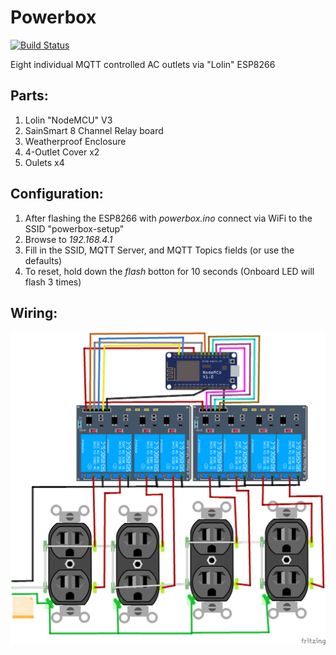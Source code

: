 # Powerbox

[![Build Status](https://travis-ci.org/brycethomsen/powerbox.svg?branch=master)](https://travis-ci.org/brycethomsen/powerbox)

Eight individual MQTT controlled AC outlets via "Lolin" ESP8266

## Parts:
1. Lolin "NodeMCU" V3
1. SainSmart 8 Channel Relay board
1. Weatherproof Enclosure
1. 4-Outlet Cover x2
1. Oulets x4

## Configuration:

1. After flashing the ESP8266 with *powerbox.ino* connect via WiFi to the SSID "powerbox-setup"
1. Browse to *192.168.4.1*
1. Fill in the SSID, MQTT Server, and MQTT Topics fields (or use the defaults)
1. To reset, hold down the *flash* botton for 10 seconds (Onboard LED will flash 3 times)

## Wiring:

![wiring](diagram/powerbox-wiring.png)